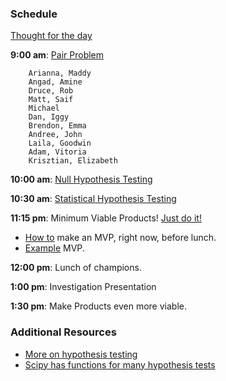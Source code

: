 ### Schedule

[Thought for the day](https://twitter.com/ValaAfshar/status/798349215248347140)

**9:00 am**: [Pair Problem](pair.md)

		Arianna, Maddy
		Angad, Amine
		Druce, Rob
		Matt, Saif
		Michael
		Dan, Iggy
		Brendon, Emma
		Andree, John
		Laila, Goodwin
		Adam, Vitoria
		Krisztian, Elizabeth

**10:00 am**: [Null Hypothesis Testing](null_hypothesis_testing.md)

**10:30 am**: [Statistical Hypothesis Testing](Statistical_Hypothesis_Testing.ipynb)

**11:15 pm**: Minimum Viable Products! [Just do it!](https://www.youtube.com/watch?v=UhRXn2NRiWI)

 * [How to](mvp_instructions.md) make an MVP, right now, before lunch.
 * [Example](mvp_example.md) MVP.

**12:00 pm**: Lunch of champions.

**1:00 pm**: Investigation Presentation

**1:30 pm**: Make Products even more viable.


### Additional Resources

 * [More on hypothesis testing](https://dataiap.github.io/dataiap/day3/hypothesis_testing.html)
 * [Scipy has functions for many hypothesis tests](http://docs.scipy.org/doc/scipy/reference/stats.html#statistical-functions)
